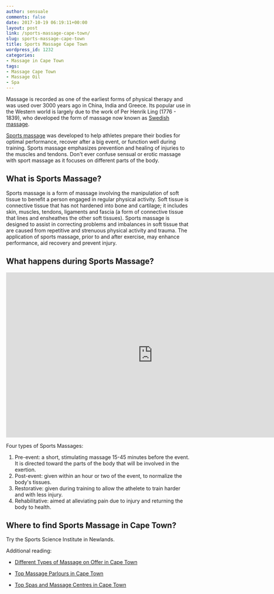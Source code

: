 ```yaml
---
author: sensuale
comments: false
date: 2017-10-19 06:19:11+00:00
layout: post
link: /sports-massage-cape-town/
slug: sports-massage-cape-town
title: Sports Massage Cape Town
wordpress_id: 1232
categories:
- Massage in Cape Town
tags:
- Massage Cape Town
- Massage Oil
- Spa
---
```


Massage is recorded as one of the earliest forms of physical therapy and was used over 3000 years ago in China, India and Greece. Its popular use in the Western world is largely due to the work of Per Henrik Ling (1776 - 1839), who developed the form of massage now known as [Swedish massage](https://en.wiktionary.org/wiki/Swedish_massage).

[Sports massage](http://www.happymassage.com/wiki/Sports_Massage) was developed to help athletes prepare their bodies for optimal performance, recover after a big event, or function well during training. Sports massage emphasizes prevention and healing of injuries to the muscles and tendons. Don't ever confuse sensual or erotic massage with sport massage as it focuses on different parts of the body.


## What is Sports Massage?

Sports massage is a form of massage involving the manipulation of soft tissue to benefit a person engaged in regular physical activity. Soft tissue is connective tissue that has not hardened into bone and cartilage; it includes skin, muscles, tendons, ligaments and fascia (a form of connective tissue that lines and ensheathes the other soft tissues). Sports massage is designed to assist in correcting problems and imbalances in soft tissue that are caused from repetitive and strenuous physical activity and trauma. The application of sports massage, prior to and after exercise, may enhance performance, aid recovery and prevent injury.


## What happens during Sports Massage?


<p><iframe title="Sports Massage Techniques For Upper Back and Shoulder Pain – Advanced Massage Therapy" width="800" height="450" src="https://www.youtube.com/embed/IffPfllamwI?feature=oembed" frameborder="0" allow="accelerometer; autoplay; encrypted-media; gyroscope; picture-in-picture" allowfullscreen></iframe></p>

Four types of Sports Massages:

1. Pre-event: a short, stimulating massage 15-45 minutes before the event. It is directed toward the parts of the body that will be involved in the exertion.
2. Post-event: given within an hour or two of the event, to normalize the body's tissues.
3. Restorative: given during training to allow the athelete to train harder and with less injury.
4. Rehabilitative: aimed at alleviating pain due to injury and returning the body to health.


## Where to find Sports Massage in Cape Town?


Try the Sports Science Institute in Newlands.

Additional reading:




  * [Different Types of Massage on Offer in Cape Town](/different-types-of-massages-to-find-in-cape-town/)


  * [Top Massage Parlours in Cape Town](/top-massage-parlours-in-cape-town/)


  * [Top Spas and Massage Centres in Cape Town](/top-spas-and-massage-centres-in-cape-town/)
